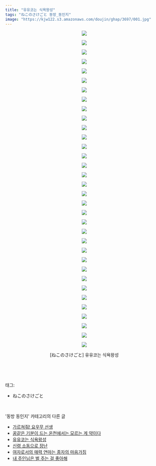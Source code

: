 ```yaml
---
title: "유유코는 식욕왕성"
tags: "ねこのさけごと 동방_동인지"
image: "https://kjw122.s3.amazonaws.com/doujin/ghap/3697/001.jpg"
---
```

<div class="article">
<p style="text-align: center; clear: none; float: none;"><img src="{{ site.imgserver5 }}/ghap/3697/001.jpg"/></p>
<p style="text-align: center; clear: none; float: none;"><img src="{{ site.imgserver5 }}/ghap/3697/002.jpg"/></p>
<p style="text-align: center; clear: none; float: none;"><img src="{{ site.imgserver5 }}/ghap/3697/003.jpg"/></p>
<p style="text-align: center; clear: none; float: none;"><img src="{{ site.imgserver5 }}/ghap/3697/004.jpg"/></p>
<p style="text-align: center; clear: none; float: none;"><img src="{{ site.imgserver5 }}/ghap/3697/005.jpg"/></p>
<p style="text-align: center; clear: none; float: none;"><img src="{{ site.imgserver5 }}/ghap/3697/006.jpg"/></p>
<p style="text-align: center; clear: none; float: none;"><img src="{{ site.imgserver5 }}/ghap/3697/007.jpg"/></p>
<p style="text-align: center; clear: none; float: none;"><img src="{{ site.imgserver5 }}/ghap/3697/008.jpg"/></p>
<p style="text-align: center; clear: none; float: none;"><img src="{{ site.imgserver5 }}/ghap/3697/009.jpg"/></p>
<p style="text-align: center; clear: none; float: none;"><img src="{{ site.imgserver5 }}/ghap/3697/010.jpg"/></p>
<p style="text-align: center; clear: none; float: none;"><img src="{{ site.imgserver5 }}/ghap/3697/011.jpg"/></p>
<p style="text-align: center; clear: none; float: none;"><img src="{{ site.imgserver5 }}/ghap/3697/012.jpg"/></p>
<p style="text-align: center; clear: none; float: none;"><img src="{{ site.imgserver5 }}/ghap/3697/013.jpg"/></p>
<p style="text-align: center; clear: none; float: none;"><img src="{{ site.imgserver5 }}/ghap/3697/014.jpg"/></p>
<p style="text-align: center; clear: none; float: none;"><img src="{{ site.imgserver5 }}/ghap/3697/015.jpg"/></p>
<p style="text-align: center; clear: none; float: none;"><img src="{{ site.imgserver5 }}/ghap/3697/016.jpg"/></p>
<p style="text-align: center; clear: none; float: none;"><img src="{{ site.imgserver5 }}/ghap/3697/017.jpg"/></p>
<p style="text-align: center; clear: none; float: none;"><img src="{{ site.imgserver5 }}/ghap/3697/018.jpg"/></p>
<p style="text-align: center; clear: none; float: none;"><img src="{{ site.imgserver5 }}/ghap/3697/019.jpg"/></p>
<p style="text-align: center; clear: none; float: none;"><img src="{{ site.imgserver5 }}/ghap/3697/020.jpg"/></p>
<p style="text-align: center; clear: none; float: none;"><img src="{{ site.imgserver5 }}/ghap/3697/021.jpg"/></p>
<p style="text-align: center; clear: none; float: none;"><img src="{{ site.imgserver5 }}/ghap/3697/022.jpg"/></p>
<p style="text-align: center; clear: none; float: none;"><img src="{{ site.imgserver5 }}/ghap/3697/023.jpg"/></p>
<p style="text-align: center; clear: none; float: none;"><img src="{{ site.imgserver5 }}/ghap/3697/024.jpg"/></p>
<p style="text-align: center; clear: none; float: none;"><img src="{{ site.imgserver5 }}/ghap/3697/025.jpg"/></p>
<p style="text-align: center; clear: none; float: none;"><img src="{{ site.imgserver5 }}/ghap/3697/026.jpg"/></p>
<p style="text-align: center; clear: none; float: none;"><img src="{{ site.imgserver5 }}/ghap/3697/027.jpg"/></p>
<p style="text-align: center; clear: none; float: none;"><img src="{{ site.imgserver5 }}/ghap/3697/028.jpg"/></p>
<p style="text-align: center; clear: none; float: none;"><img src="{{ site.imgserver5 }}/ghap/3697/029.jpg"/></p>
<p style="text-align: center; clear: none; float: none;"><img src="{{ site.imgserver5 }}/ghap/3697/030.jpg"/></p>
<p style="text-align: center; clear: none; float: none;"><img src="{{ site.imgserver5 }}/ghap/3697/031.jpg"/></p>
<p style="text-align: center; clear: none; float: none;"><img src="{{ site.imgserver5 }}/ghap/3697/032.jpg"/></p>
<p style="text-align: center; clear: none; float: none;"><img src="{{ site.imgserver5 }}/ghap/3697/033.jpg"/></p>
<p style="text-align: center; clear: none; float: none;"><img src="{{ site.imgserver5 }}/ghap/3697/034.jpg"/></p>
<p style="text-align: center; clear: none; float: none;">[ねこのさけごと] 유유코는 식욕왕성</p>
<p><br/></p>
</div><br/>
<div class="tagTrail">
<p>태그: </p>
<ul>
<li>ねこのさけごと</li>
</ul>
</div><br/>
<div class="another">
<p>'동방 동인지' 카테고리의 다른 글</p>
<ul>
<li><a href="/ghap_3699">가르쳐줘! 요우무 선생</a></li>
<li><a href="/ghap_3698">꿈같은 기분이 드는 온천에서는 모르는 게 약이다</a></li>
<li><a href="/ghap_3697">유유코는 식욕왕성</a></li>
<li><a href="/ghap_3696">신령 소동으로 장난</a></li>
<li><a href="/ghap_3695">여자로서의 매력 연마는 종자의 마음가짐</a></li>
<li><a href="/ghap_3694">내 주인님은 벌 주는 걸 좋아해</a></li>
</ul>
</div><br/>
<div class="cb_module cb_fluid">
<div class="cb_wrt cb_profile">
</div><!-- commentList close -->
</div><br/>
